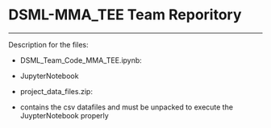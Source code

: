 # DSML-MMA_TEE Team Reporitory
***
Description for the files:
* DSML_Team_Code_MMA_TEE.ipynb: 
- JupyterNotebook  
* project_data_files.zip: 
- contains the csv datafiles and must be unpacked to execute the JuypterNotebook properly

